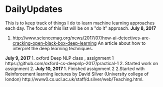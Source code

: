 # DailyUpdates

This is to keep track of things I do to learn machine learning approaches each day. The focus of this list will be on a "do it"  approach.
</break>
<b>July 8, 2017 </b>
1. http://www.sciencemag.org/news/2017/07/how-ai-detectives-are-cracking-open-black-box-deep-learning
An article about how to interpret the deep learning techniques.
</break>
<b>July 9, 2017 </b>
1. oxford Deep NLP class , assignment 1 https://github.com/oxford-cs-deepnlp-2017/practical-1
2. Started work on assignment 2.
</break>
<b> July 10, 2017 </b>
1. Finished assignment 2 
2.Started with Reinforcement learning lectures by David Silver (University college of london) http://www0.cs.ucl.ac.uk/staff/d.silver/web/Teaching.html.
